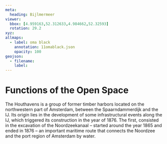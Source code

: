 ```yaml
---
meta:
  heading: Bijlmermeer
viewer:
  bbox: [4.959163,52.312633,4.984662,52.32593]
  rotation: 29.2
xyz:
allmaps:
  - label: oma black
    annotation: 11omablack.json
    opacity: 100
geojson:
  - filename:
    label: 
---
```

# Functions of the Open Space
The Houthavens is a group of former timber harbors located on the northwestern part of Amsterdam, between the Spaarndammerdijk and the IJ. Its origin lies in the development of some infrastructural events along the IJ, which triggered its construction in the year of 1876. The first, consisted in the excavation of the Noordzeekanaal – started around the year 1865 and ended in 1876 – an important maritime route that connects the Noordzee and the port region of Amsterdam by water. 
